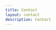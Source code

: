 ```yaml
---
title: Contact
layout: contact
description: Contact
---
```


<script type="text/javascript" src="https://form.jotform.com/jsform/252416958468168"></script>
